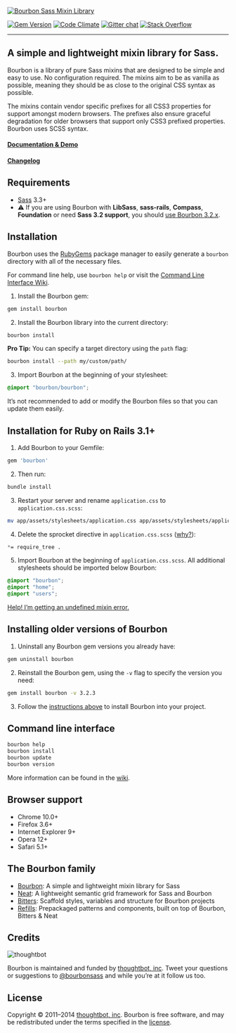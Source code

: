 [![Bourbon Sass Mixin Library](http://images.thoughtbot.com/bourbon/bourbon-logo.svg)](http://bourbon.io)

[![Gem Version](http://img.shields.io/gem/v/bourbon.svg?style=flat)](https://rubygems.org/gems/bourbon)
[![Code Climate](http://img.shields.io/codeclimate/github/thoughtbot/bourbon.svg?style=flat)](https://codeclimate.com/github/thoughtbot/bourbon)
[![Gitter chat](https://img.shields.io/badge/gitter-thoughtbot/bourbon-ae3dd2.svg?style=flat)](https://gitter.im/thoughtbot/bourbon)
[![Stack Overflow](http://img.shields.io/badge/stack%20overflow-bourbon-ae3dd2.svg?style=flat)](http://stackoverflow.com/questions/tagged/bourbon)

***

## A simple and lightweight mixin library for Sass.

Bourbon is a library of pure Sass mixins that are designed to be simple and easy to use. No configuration required. The mixins aim to be as vanilla as possible, meaning they should be as close to the original CSS syntax as possible.

The mixins contain vendor specific prefixes for all CSS3 properties for support amongst modern browsers. The prefixes also ensure graceful degradation for older browsers that support only CSS3 prefixed properties. Bourbon uses SCSS syntax.

#### [Documentation & Demo](http://bourbon.io)

#### [Changelog](https://github.com/thoughtbot/bourbon/releases)

## Requirements

- [Sass](https://github.com/sass/sass) 3.3+
- :warning: If you are using Bourbon with **LibSass**, **sass-rails**, **Compass**, **Foundation** or need **Sass 3.2 support**, you should [use Bourbon 3.2.x](#installing-older-versions-of-bourbon).

## Installation

Bourbon uses the [RubyGems](https://rubygems.org) package manager to easily generate a `bourbon` directory with all of the necessary files.

For command line help, use `bourbon help` or visit the [Command Line Interface Wiki](https://github.com/thoughtbot/bourbon/wiki/Command-Line-Interface).

1. Install the Bourbon gem:

  ```bash
  gem install bourbon
  ```

2. Install the Bourbon library into the current directory:

  ```bash
  bourbon install
  ```

  **Pro Tip:** You can specify a target directory using the `path` flag:

  ```bash
  bourbon install --path my/custom/path/
  ```

3. Import Bourbon at the beginning of your stylesheet:

  ```scss
  @import "bourbon/bourbon";
  ```

  It’s not recommended to add or modify the Bourbon files so that you can update them easily.

## Installation for Ruby on Rails 3.1+

1. Add Bourbon to your Gemfile:

  ```ruby
  gem 'bourbon'
  ```

2. Then run:

  ```bash
  bundle install
  ```

3. Restart your server and rename `application.css` to `application.css.scss`:

  ```bash
  mv app/assets/stylesheets/application.css app/assets/stylesheets/application.css.scss
  ```

4. Delete the sprocket directive in `application.css.scss` ([why?](https://github.com/thoughtbot/bourbon/wiki/Rails-Sprockets)):

  ```scss
  *= require_tree .
  ```

5. Import Bourbon at the beginning of `application.css.scss`. All additional stylesheets should be imported below Bourbon:

  ```scss
  @import "bourbon";
  @import "home";
  @import "users";
  ```

  [Help! I’m getting an undefined mixin error.](https://github.com/thoughtbot/bourbon/wiki/Rails-Help-%5C-Undefined-mixin)

## Installing older versions of Bourbon

1. Uninstall any Bourbon gem versions you already have:

  ```bash
  gem uninstall bourbon
  ```

2. Reinstall the Bourbon gem, using the `-v` flag to specify the version you need:

  ```bash
  gem install bourbon -v 3.2.3
  ```

3. Follow the [instructions above](#installation) to install Bourbon into your project.

## Command line interface

```bash
bourbon help
bourbon install
bourbon update
bourbon version
```

More information can be found in the [wiki](https://github.com/thoughtbot/bourbon/wiki/Command-Line-Interface).

## Browser support

- Chrome 10.0+
- Firefox 3.6+
- Internet Explorer 9+
- Opera 12+
- Safari 5.1+

## The Bourbon family

- [Bourbon](http://bourbon.io): A simple and lightweight mixin library for Sass
- [Neat](http://neat.bourbon.io): A lightweight semantic grid framework for Sass and Bourbon
- [Bitters](http://bitters.bourbon.io): Scaffold styles, variables and structure for Bourbon projects
- [Refills](http://refills.bourbon.io): Prepackaged patterns and components, built on top of Bourbon, Bitters & Neat

## Credits

![thoughtbot](http://thoughtbot.com/images/tm/logo.png)

Bourbon is maintained and funded by [thoughtbot, inc](http://thoughtbot.com). Tweet your questions or suggestions to [@bourbonsass](https://twitter.com/bourbonsass) and while you’re at it follow us too.

## License

Copyright © 2011–2014 [thoughtbot, inc](http://thoughtbot.com). Bourbon is free software, and may be redistributed under the terms specified in the [license](LICENSE.md).

